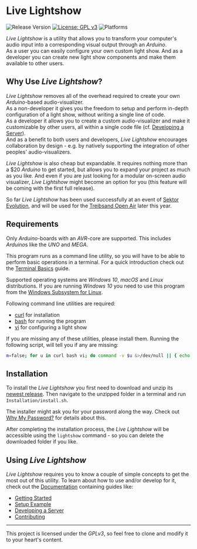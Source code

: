 # Live Lightshow
![Release Version](https://img.shields.io/badge/release-v0.1.1-red.svg) [![License: GPL v3](https://img.shields.io/badge/License-GPLv3-blue.svg)](https://www.gnu.org/licenses/gpl-3.0) ![Platforms](https://img.shields.io/badge/platform-macOS%20%7C%20Linux%20%7C%20Windows%2010-lightgrey.svg)

_Live Lightshow_ is a utility that allows you to transform your computer's audio input into a corresponding visual output through an _Arduino_.  
As a user you can easily configure your own custom light show. And as a developer you can create new light show components and make them available to other users.

## Why Use _Live Lightshow_?

_Live Lightshow_ removes all of the overhead required to create your own _Arduino_-based audio-visualizer.  
As a non-developer it gives you the freedom to setup and perform in-depth configuration of a light show, without writing a single line of code.  
As a developer it allows you to create a custom audio-visualizer and make it customizable by other users, all within a single code file (cf. [Developing a Server](Documentation/Developer/2.%20Developing%20a%20Server.md)).  
And as a benefit to both users and developers, _Live Lightshow_ encourages collaboration by design - e.g. by natively supporting the integration of other peoples' audio-visualizers.

_Live Lightshow_ is also cheap but expandable. It requires nothing more than a $20 _Arduino_ to get started, but allows you to expand your project as much as you like. And even if you are just looking for a modular on-screen audio visualizer, _Live Lightshow_ might become an option for you (this feature will be coming with the first full release).

So far _Live Lightshow_ has been used successfully at an event of [Sektor Evolution](https://www.facebook.com/events/456772748390695/), and will be used for the [Treibsand Open Air](https://www.facebook.com/Treibsand-Freiland-Open-Air-163226903787990/) later this year.

## Requirements

Only *Arduino*-boards with an *AVR*-core are supported. This includes *Arduino*s like the _UNO_ and _MEGA_.

This program runs as a command line utility, so you will have to be able to perform basic operations in a terminal. For a quick introduction check out the [Terminal Basics](Documentation/User/1.%20Terminal%20Basics.md) guide.

Supported operating systems are _Windows 10_, _macOS_ and _Linux_ distributions. If you are running _Windows 10_ you need to use this program from the [Windows Subsystem for Linux](https://docs.microsoft.com/en-us/windows/wsl/install-win10).

Following command line utilities are required:
* [curl](https://curl.haxx.se/dlwiz/?type=bin) for installation
* [bash](https://www.gnu.org/software/bash/) for running the program
* [vi](https://www.vim.org/download.php) for configuring a light show

If you are missing any of these utilities, please install them. Running the following script, will tell you if any are missing:  

```bash
m=false; for u in curl bash vi; do command -v $u &>/dev/null || { echo $u is missing; m=true; }; done; $m || echo nothing missing
```

## Installation
To install the _Live Lightshow_ you first need to download and unzip its [newest release](https://github.com/marcusrossel/live-lightshow/releases/tag/v0.1.1-alpha). Then navigate to the unzipped folder in a terminal and run `Installation/install.sh`.

The installer might ask you for your password along the way. Check out [Why My Password?](Documentation/User/A.%20Why%20My%20Password%3F.md) for details about this.

After completing the installation process, the _Live Lightshow_ will be accessible using the `lightshow` command - so you can delete the downloaded folder if you like.


## Using _Live Lightshow_

_Live Lightshow_ requires you to know a couple of simple concepts to get the most out of this utility. To learn about how to use and/or develop for it, check out the [Documentation](Documentation) containing guides like:

* [Getting Started](Documentation/User/2.%20Getting%20Started.md)
* [Setup Example](Documentation/User/4.%20Setup%20Example.md)
* [Developing a Server](Documentation/Developer/2.%20Developing%20a%20Server.md)
* [Contributing](Documentation/Developer/5.%20Contributing.md)

---

This project is licensed under the _GPLv3_, so feel free to clone and modify it to your heart's content.
